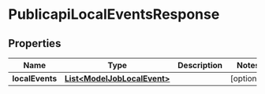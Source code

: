 # PublicapiLocalEventsResponse

## Properties
Name | Type | Description | Notes
------------ | ------------- | ------------- | -------------
**localEvents** | [**List&lt;ModelJobLocalEvent&gt;**](ModelJobLocalEvent.md) |  |  [optional]
